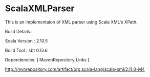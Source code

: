 # ScalaXMLParser

This is an implementaion of XML parser using Scala XML's XPath.


Build Details :

Scala Version : 2.10.5

Build Tool : sbt 0.13.6

Dependencies: [ MavenRepository Links ]

http://mvnrepository.com/artifact/org.scala-lang/scala-xml/2.11.0-M4
